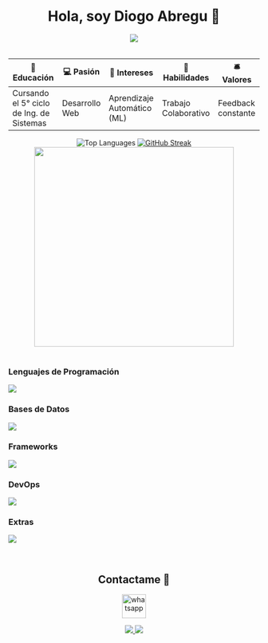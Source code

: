 <div align="center">
<h1 align="center">Hola, soy <strong>Diogo Abregu</strong> 👋</h1>
</div>

<div align="center">
  <img src="https://github.com/DiogoFabricioAG/DiogoFabricioAG/assets/126220077/5ee8a2c2-30d5-4f5b-9b24-c75f2c3f34db">
</div>

<br/>

| 📒 Educación | 💻 Pasión | 🤖 Intereses | 🤝 Habilidades | 🛎️ Valores |
|-------------|-----------|-------------|----------------|-----------|
| Cursando el 5° ciclo de Ing. de Sistemas | Desarrollo Web | Aprendizaje Automático (ML) | Trabajo Colaborativo | Feedback constante |
<div align="center">
  
  ![Top Languages](https://github-readme-stats.vercel.app/api/top-langs?username=DiogoFabricioAG&show_icons=true&theme=tokyonight&layout=compact)
  [![GitHub Streak](https://streak-stats.demolab.com?user=DiogoFabricioAG&theme=dark&hide_border=true&locale=es&short_numbers=true)](https://git.io/streak-stats)
  <img src="https://github.com/Anmol-Baranwal/Cool-GIFs-For-GitHub/assets/74038190/7b282ec6-fcc3-4600-90a7-2c3140549f58" width="400">
  <br><br>
  
</div>



<h3>Lenguajes de Programación</h3>
<p>
  <a href="https://skillicons.dev">
    <img src="https://skillicons.dev/icons?i=js,ts,py,java&perline=2" />
  </a>
</p>

<h3>Bases de Datos</h3>
<p>
  <a href="https://skillicons.dev">
    <img src="https://skillicons.dev/icons?i=postgres,sqlite,mongodb,mysql,redis,dynamodb&perline=3" />
  </a>
</p>

<h3>Frameworks</h3>
<p>
  <a href="https://skillicons.dev">
    <img src="https://skillicons.dev/icons?i=tailwind,vue,astro,django,spring,fastapi,flask,express,nuxtjs&perline=3" />
  </a>
</p>

<h3>DevOps</h3>
<p>
  <a href="https://skillicons.dev">
    <img src="https://skillicons.dev/icons?i=github,aws,netlify,docker,githubactions&perline=3" />
  </a>
</p>

<h3>Extras</h3>
<p>
  <a href="https://skillicons.dev">
    <img src="https://skillicons.dev/icons?i=html,react,git,notion,idea,vscode,wordpress,vite,vercel,pinia&perline=5" />
  </a>
</p>


<br/>

<h2 align="center">Contactame 🙌</h2>

<p align="center">
  <a href="https://api.whatsapp.com/send?phone=+51923790280&text=Hola,%20mi%20nombre%20es%20%3CTu%20nombre%3E,%20quisiera%20hablar%20contigo%20sobre%20%3C%22Tema%20de%20conversaci%C3%B3n%22%3E"  target="blank">
    <img align="center" src="https://www.espai.es/blog/wp-content/uploads/2013/04/whatsapp-logo.png" align="center" alt="whatsapp" height="48" width="48" />
</a>
</p>
<p align="center">
  <a href="https://www.linkedin.com/in/diogo-abregu-g/" target="blank">
    <img src="https://skillicons.dev/icons?i=linkedin" />
  </a>  
  <a href="mailto:diogo.abregu.g@uni.pe/" target="blank">
    <img src="https://skillicons.dev/icons?i=gmail" />
  </a>  
</p>

